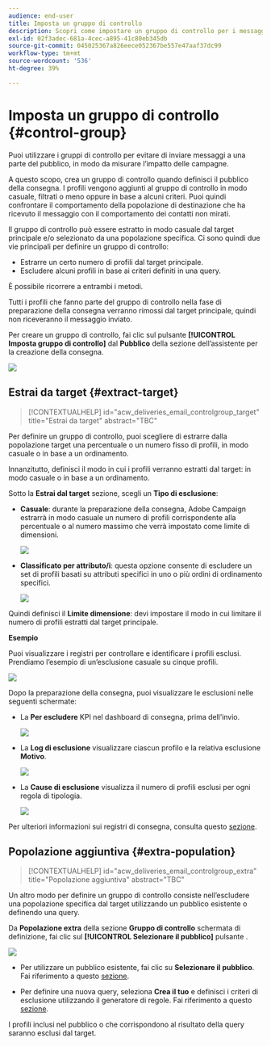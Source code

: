```yaml
---
audience: end-user
title: Imposta un gruppo di controllo
description: Scopri come impostare un gruppo di controllo per i messaggi nell’interfaccia utente Web di Campaign
exl-id: 02f3adec-681a-4cec-a895-41c80eb345db
source-git-commit: 045025367a826eece052367be557e47aaf37dc99
workflow-type: tm+mt
source-wordcount: '536'
ht-degree: 39%

---
```


# Imposta un gruppo di controllo {#control-group}

Puoi utilizzare i gruppi di controllo per evitare di inviare messaggi a una parte del pubblico, in modo da misurare l’impatto delle campagne.

A questo scopo, crea un gruppo di controllo quando definisci il pubblico della consegna. I profili vengono aggiunti al gruppo di controllo in modo casuale, filtrati o meno oppure in base a alcuni criteri. Puoi quindi confrontare il comportamento della popolazione di destinazione che ha ricevuto il messaggio con il comportamento dei contatti non mirati.

Il gruppo di controllo può essere estratto in modo casuale dal target principale e/o selezionato da una popolazione specifica. Ci sono quindi due vie principali per definire un gruppo di controllo:

* Estrarre un certo numero di profili dal target principale.
* Escludere alcuni profili in base ai criteri definiti in una query.

È possibile ricorrere a entrambi i metodi.

Tutti i profili che fanno parte del gruppo di controllo nella fase di preparazione della consegna verranno rimossi dal target principale, quindi non riceveranno il messaggio inviato.

Per creare un gruppo di controllo, fai clic sul pulsante **[!UICONTROL Imposta gruppo di controllo]** dal **Pubblico** della sezione dell’assistente per la creazione della consegna.

![](assets/control-group1.png)

## Estrai da target {#extract-target}

>[!CONTEXTUALHELP]
>id="acw_deliveries_email_controlgroup_target"
>title="Estrai da target"
>abstract="TBC"

Per definire un gruppo di controllo, puoi scegliere di estrarre dalla popolazione target una percentuale o un numero fisso di profili, in modo casuale o in base a un ordinamento.

Innanzitutto, definisci il modo in cui i profili verranno estratti dal target: in modo casuale o in base a un ordinamento.

Sotto la **Estrai dal target** sezione, scegli un **Tipo di esclusione**:

* **Casuale**: durante la preparazione della consegna, Adobe Campaign estrarrà in modo casuale un numero di profili corrispondente alla percentuale o al numero massimo che verrà impostato come limite di dimensioni.

   ![](assets/control-group.png)

* **Classificato per attributo/i**: questa opzione consente di escludere un set di profili basati su attributi specifici in uno o più ordini di ordinamento specifici.

   ![](assets/control-group2.png)

Quindi definisci il **Limite dimensione**: devi impostare il modo in cui limitare il numero di profili estratti dal target principale.

**Esempio**

Puoi visualizzare i registri per controllare e identificare i profili esclusi. Prendiamo l’esempio di un’esclusione casuale su cinque profili.

![](assets/control-group4.png)

Dopo la preparazione della consegna, puoi visualizzare le esclusioni nelle seguenti schermate:

* La **Per escludere** KPI nel dashboard di consegna, prima dell’invio.

   ![](assets/control-group5.png)

* La **Log di esclusione** visualizzare ciascun profilo e la relativa esclusione **Motivo**.

   ![](assets/control-group6.png)

* La **Cause di esclusione** visualizza il numero di profili esclusi per ogni regola di tipologia.

   ![](assets/control-group7.png)

Per ulteriori informazioni sui registri di consegna, consulta questo [sezione](../monitor/delivery-logs.md).

## Popolazione aggiuntiva {#extra-population}

>[!CONTEXTUALHELP]
>id="acw_deliveries_email_controlgroup_extra"
>title="Popolazione aggiuntiva"
>abstract="TBC"

Un altro modo per definire un gruppo di controllo consiste nell’escludere una popolazione specifica dal target utilizzando un pubblico esistente o definendo una query.

Da **Popolazione extra** della sezione **Gruppo di controllo** schermata di definizione, fai clic sul **[!UICONTROL Selezionare il pubblico]** pulsante .

![](assets/control-group3.png)

* Per utilizzare un pubblico esistente, fai clic su **Selezionare il pubblico**. Fai riferimento a questo [sezione](add-audience.md).

* Per definire una nuova query, seleziona **Crea il tuo** e definisci i criteri di esclusione utilizzando il generatore di regole. Fai riferimento a questo [sezione](segment-builder.md).

I profili inclusi nel pubblico o che corrispondono al risultato della query saranno esclusi dal target.